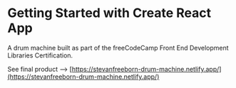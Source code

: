 # Getting Started with Create React App

A drum machine built as part of the freeCodeCamp Front End Development Libraries Certification.

See final product --> [https://stevanfreeborn-drum-machine.netlify.app/](https://stevanfreeborn-drum-machine.netlify.app/)
